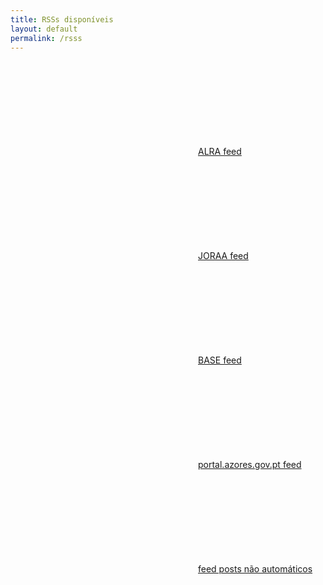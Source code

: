 ```yaml
---
title: RSSs disponíveis
layout: default
permalink: /rsss
---
```



<p class="feed-subscribe">
    <a href="rss/alra.xml">
    <svg class="svg-icon orange">
        <use xlink:href="{{ 'assets/minima-social-icons.svg#rss' | relative_url }}"></use>
    </svg><span>ALRA feed</span>
    </a>
</p>

<p class="feed-subscribe">
    <a href="rss/joraa.xml">
    <svg class="svg-icon orange">
        <use xlink:href="{{ 'assets/minima-social-icons.svg#rss' | relative_url }}"></use>
    </svg><span>JORAA feed</span>
    </a>
</p>

<p class="feed-subscribe">
    <a href="rss/base.xml">
    <svg class="svg-icon orange">
        <use xlink:href="{{ 'assets/minima-social-icons.svg#rss' | relative_url }}"></use>
    </svg><span>BASE feed</span>
    </a>
</p>

<p class="feed-subscribe">
    <a href="rss/portal.xml">
    <svg class="svg-icon orange">
        <use xlink:href="{{ 'assets/minima-social-icons.svg#rss' | relative_url }}"></use>
    </svg><span>portal.azores.gov.pt feed</span>
    </a>
</p>

<p class="feed-subscribe">
    <a href="{{ site.feed.path | default: 'feed.xml' | absolute_url }}">
    <svg class="svg-icon orange">
        <use xlink:href="{{ 'assets/minima-social-icons.svg#rss' | relative_url }}"></use>
    </svg><span>feed posts não automáticos</span>
    </a>
</p>